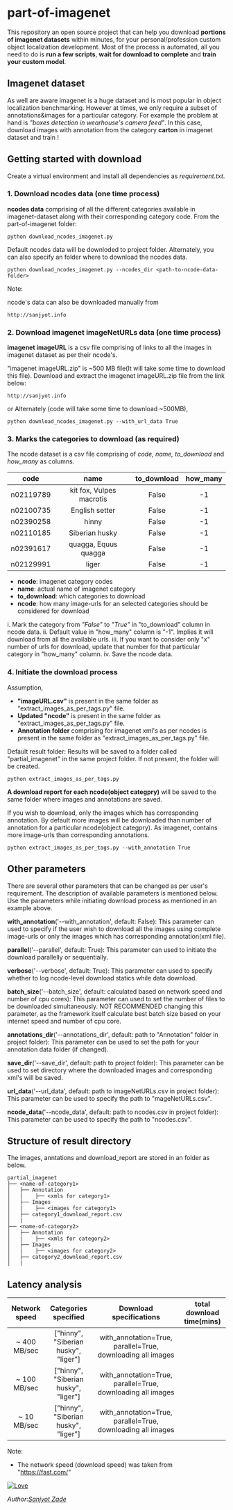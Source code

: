 # part-of-imagenet 

This repository an open source project that can help you download **portions of imagenet datasets** within minutes,
for your personal/profession custom object localization development. Most of the process is automated, all you need 
to do is **run a few scripts**, **wait for download to complete** and **train your custom model**.

## Imagenet dataset

As well are aware imagenet is a huge dataset and is most popular in object localization benchmarking. However at
times, we only require a subset of annotations&images for a particular category. For example the problem at hand is 
*"boxes detection in wearhouse's camera feed"*. In this case, download images with annotation from the category 
**carton** in imagenet dataset and train !

## Getting started with download  


Create a virtual environment and install all dependencies as *requirement.txt*. 

### 1. Download ncodes data (one time process)
**ncodes data** comprising of all the different categories available in imagenet-dataset along with their corresponding
category code. From the part-of-imagenet folder:
```
python download_ncodes_imagenet.py
``` 

Default ncodes data will be downloded to project folder. Alternately, you can also specify an folder where to download 
the ncodes data. 
```
python download_ncodes_imagenet.py --ncodes_dir <path-to-ncode-data-folder>
```

Note: 

ncode's data can also be downloaded manually from
```
http://sanjyot.info
```
### 2. Download imagenet imageNetURLs data (one time process)
**imagenet imageURL** is a csv file comprising of links to all the images in imagenet dataset as per their ncode's.

"imagenet imageURL.zip" is ~500 MB file(It will take some time to download this file). Download and extract the imagenet 
imageURL.zip file from the link below: 
```
http://sanjyot.info
```
or Alternately (code will take some time to download ~500MB), 
```
python download_ncodes_imagenet.py --with_url_data True
```

### 3. Marks the categories to download (as required)
The ncode dataset is a csv file comprising of *code, name, to_download* and *how_many* as columns. 

| code        |          name              |  to_download |  how_many |
|:-----------:|:--------------------------:|:------------:|:---------:|
| n02119789   | kit fox, Vulpes macrotis   |False         |    -1     |
| n02100735   | English setter	           |False         |    -1     |
| n02390258   | hinny	                   |False         |    -1     |
| n02110185   | Siberian husky	           |False         |    -1     |
| n02391617   | quagga, Equus quagga	   |False         |    -1     |
| n02129991   | liger	                   |False         |    -1     |

- **ncode**:  imagenet category codes
- **name**:  actual name of imagenet category
- **to_download**:  which categories to download
- **ncode**:  how many image-urls for an selected categories should be considered for download

i. Mark the category from *"False"* to *"True"* in "to_download" column in ncode data.
ii. Default value in "how_many" column is "-1". Implies it will download from all the available urls.
iii. If you want to consider only "x" number of urls for download, update that number for that particular category in "how_many" column. 
iv. Save the ncode data.

### 4. Initiate the download process
Assumption,
- **"imageURL.csv"** is present in the same folder as "extract_images_as_per_tags.py" file.
- **Updated "ncode"** is present in the same folder as "extract_images_as_per_tags.py" file.
- **Annotation folder** comprising for imagenet xml's as per ncodes is present in the same folder as "extract_images_as_per_tags.py" file.  

Default result folder: Results will be saved to a folder called "partial_imagenet" in the same project folder. If not present,
the folder will be created.
```
python extract_images_as_per_tags.py
``` 

**A download report for each ncode(object categpry)** will be saved to the same folder where images and annotations are saved.

If you wish to download, only the images which has corresponding annotation. By default more images will be downloaded than
number of annotation for a particular ncode(object categpry). As imagenet, contains more image-urls than corresponding annotations.

```
python extract_images_as_per_tags.py --with_annotation True
``` 

## Other parameters
There are several other parameters that can be changed as per user's requirement. The description of available parameters
is mentioned below. Use the parameters while initiating download process as mentioned in an example above.

**with_annotation**('--with_annotation', default: False): This parameter can used to specify if the user wish to download 
all the images using complete image-urls or only the images which has corresponding annotation(xml file).

**parallel**('--parallel', default: True): This parameter can used to initiate the download parallelly or sequentially.

**verbose**('--verbose', default: True): This parameter can used to specify whether to log ncode-level download statics 
while data download.

**batch_size**('--batch_size', default: calculated based on network speed and number of cpu cores): This parameter can used 
to set the number of files to be downloaded simultaneously. NOT RECOMMENDED changing this parameter, as the framework itself
calculate best batch size based on your internet speed and number of cpu core.

**annotations_dir**('--annotations_dir', default: path to "Annotation" folder in project folder): This parameter can be 
used to set the path for your annotation data folder (if changed).

**save_dir**('--save_dir', default: path to project folder): This parameter can be used to set directory where the 
downloaded images and corresponding xml's will be saved.

**url_data**('--url_data', default: path to imageNetURLs.csv in project folder): This parameter can be used to specify the 
path to "mageNetURLs.csv".

**ncode_data**('--ncode_data', default: path to ncodes.csv in project folder): This parameter can be used to specify the 
path to "ncodes.csv".


## Structure of result directory
The images, anntations and download_report are stored in an folder as below.

```
partial_imagenet
├── <name-of-category1>
│   ├── Annotation
│   |    ├── <xmls for category1>
│   ├── Images
│   |    ├── <images for category1>
│   ├── category1_download_report.csv
│   |    
├── <name-of-category2>
│   ├── Annotation
│   |    ├── <xmls for category2>
│   ├── Images
│   |    ├── <images for category2>
│   ├── category2_download_report.csv
│   |    
```


## Latency analysis  

| Network speed        |          Categories specified         |                 Download specifications                     |  total download time(mins) |
|:--------------------:|:-------------------------------------:|:-----------------------------------------------------------:|:--------------------------:|
|~ 400 MB/sec          | ["hinny", "Siberian husky", "liger"]  | with_annotation=True, parallel=True, downloading all images |                            |
|~ 100 MB/sec          | ["hinny", "Siberian husky", "liger"]  | with_annotation=True, parallel=True, downloading all images |                            |
|~ 10 MB/sec           | ["hinny", "Siberian husky", "liger"]  | with_annotation=True, parallel=True, downloading all images |                            |

Note:
- The network speed (download speed) was taken from "https://fast.com/"

[![Love](https://forthebadge.com/images/badges/built-with-love.svg)](https://github.com/Sanjyot22/CNN-classification-hub)

*Author:[Sanjyot Zade](http://www.sanjyot.info/)*
